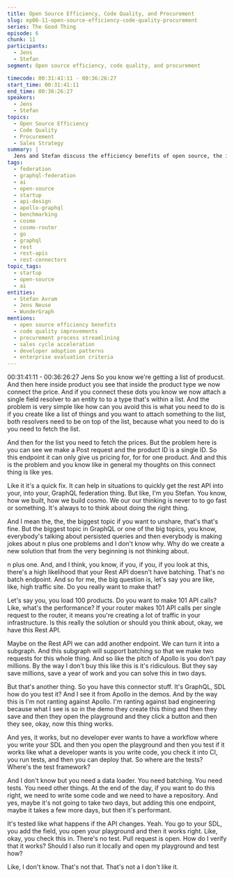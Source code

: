 ```yaml
---
title: Open Source Efficiency, Code Quality, and Procurement
slug: ep06-11-open-source-efficiency-code-quality-procurement
series: The Good Thing
episode: 6
chunk: 11
participants:
  - Jens
  - Stefan
segment: Open source efficiency, code quality, and procurement

timecode: 00:31:41:11 - 00:36:26:27
start_time: 00:31:41:11
end_time: 00:36:26:27
speakers:
  - Jens
  - Stefan
topics:
  - Open Source Efficiency
  - Code Quality
  - Procurement
  - Sales Strategy
summary: |
  Jens and Stefan discuss the efficiency benefits of open source, the impact on code quality, and how open source can streamline procurement and sales processes for startups.
tags:
  - federation
  - graphql-federation
  - ai
  - open-source
  - startup
  - api-design
  - apollo-graphql
  - benchmarking
  - cosmo
  - cosmo-router
  - go
  - graphql
  - rest
  - rest-apis
  - rest-connectors
topic_tags:
  - startup
  - open-source
  - ai
entities:
  - Stefan Avram
  - Jens Neuse
  - WunderGraph
mentions:
  - open source efficiency benefits
  - code quality improvements
  - procurement process streamlining
  - sales cycle acceleration
  - developer adoption patterns
  - enterprise evaluation criteria
---
```


00:31:41:11 - 00:36:26:27
Jens
So you know we're getting a list of producst. And then here inside product you see that inside
the product type we now connect the price. And if you connect these dots you know we now
attach a single field resolver to an entity to to a type that's within a list. And the problem is very
simple like how can you avoid this is what you need to do is if you create like a list of things and
you want to attach something to the list, both resolvers need to be on top of the list, because
what you need to do is you need to fetch the list.

And then for the list you need to fetch the prices. But the problem here is you can see we make
a Post request and the product ID is a single ID. So this endpoint it can only give us pricing for,
for for one product. And and this is the problem and you know like in general my thoughts on
this connect thing is like yes.

Like it it's a quick fix. It can help in situations to quickly get the rest API into your, into your,
GraphQL federation thing. But like, I'm you Stefan. You know, how we built, how we build
cosmo. We our our thinking is never to to go fast or something. It's always to to think about
doing the right thing.

And I mean the, the, the biggest topic if you want to unshare, that's that's fine. But the biggest
topic in GraphQL or one of the big topics, you know, everybody's talking about persisted queries
and then everybody is making jokes about n plus one problems and I don't know why. Why do
we create a new solution that from the very beginning is not thinking about.

n plus one. And, and I think, you know, if you, if you, if you look at this, there's a high likelihood
that your Rest API doesn't have batching. That's no batch endpoint. And so for me, the big
question is, let's say you are like, like, high traffic site. Do you really want to make that?

Let's say you, you load 100 products. Do you want to make 101 API calls? Like, what's the
performance? If your router makes 101 API calls per single request to the router, it means
you're creating a lot of traffic in your infrastructure. Is this really the solution or should you think
about, okay, we have this Rest API.

Maybe on the Rest API we can add another endpoint. We can turn it into a subgraph. And this
subgraph will support batching so that we make two requests for this whole thing. And so like
the pitch of Apollo is you don't pay millions. By the way I don't buy this like this is it's ridiculous.
But they say save millions, save a year of work and you can solve this in two days.

But that's another thing. So you have this connector stuff. It's GraphQL, SDL how do you test it?
And I see it from Apollo in the demos. And by the way this is I'm not ranting against Apollo. I'm
ranting against bad engineering because what I see is so in the demo they create this thing and
then they save and then they open the playground and they click a button and then they see,
okay, now this thing works.

And yes, it works, but no developer ever wants to have a workflow where you write your SDL
and then you open the playground and then you test if it works like what a developer wants is
you write code, you check it into CI, you run tests, and then you can deploy that. So where are
the tests? Where's the test framework?

And I don't know but you need a data loader. You need batching. You need tests. You need
other things. At the end of the day, if you want to do this right, we need to write some code and
we need to have a repository. And yes, maybe it's not going to take two days, but adding this
one endpoint, maybe it takes a few more days, but then it's performant.

It's tested like what happens if the API changes. Yeah. You go to your SDL, you add the field,
you open your playground and then it works right. Like, okay, you check this in. There's no test.
Pull request is open. How do I verify that it works? Should I also run it locally and open my
playground and test how?

Like, I don't know. That's not that. That's not a I don't like it.
